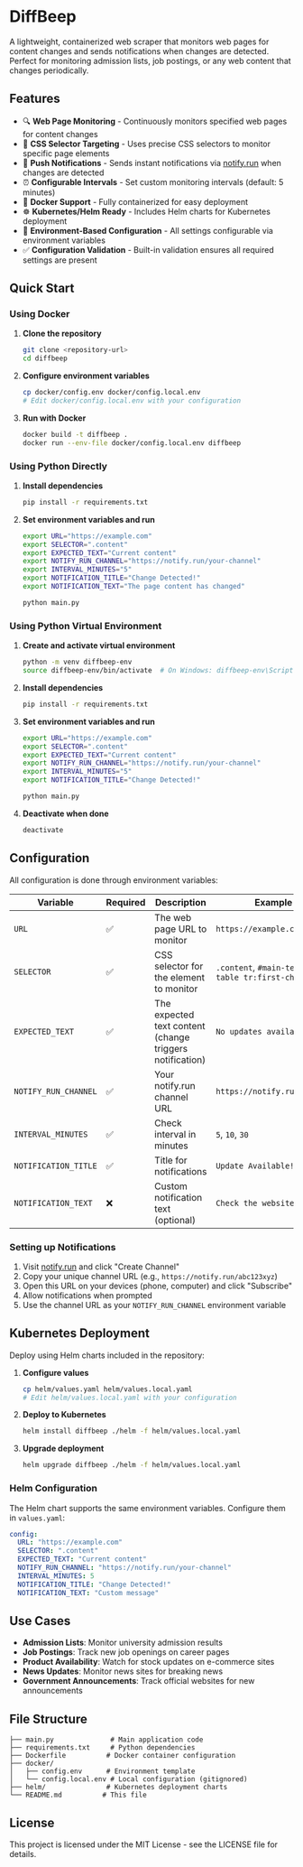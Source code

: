 # DiffBeep

A lightweight, containerized web scraper that monitors web pages for content changes and sends notifications when changes are detected. Perfect for monitoring admission lists, job postings, or any web content that changes periodically.

## Features

- 🔍 **Web Page Monitoring** - Continuously monitors specified web pages for content changes
- 🎯 **CSS Selector Targeting** - Uses precise CSS selectors to monitor specific page elements
- 📱 **Push Notifications** - Sends instant notifications via [notify.run](https://notify.run) when changes are detected
- ⏰ **Configurable Intervals** - Set custom monitoring intervals (default: 5 minutes)
- 🐳 **Docker Support** - Fully containerized for easy deployment
- ☸️ **Kubernetes/Helm Ready** - Includes Helm charts for Kubernetes deployment
- 🔧 **Environment-Based Configuration** - All settings configurable via environment variables
- ✅ **Configuration Validation** - Built-in validation ensures all required settings are present

## Quick Start

### Using Docker

1. **Clone the repository**
   ```bash
   git clone <repository-url>
   cd diffbeep
   ```

2. **Configure environment variables**
   ```bash
   cp docker/config.env docker/config.local.env
   # Edit docker/config.local.env with your configuration
   ```

3. **Run with Docker**
   ```bash
   docker build -t diffbeep .
   docker run --env-file docker/config.local.env diffbeep
   ```

### Using Python Directly

1. **Install dependencies**
   ```bash
   pip install -r requirements.txt
   ```

2. **Set environment variables and run**
   ```bash
   export URL="https://example.com"
   export SELECTOR=".content"
   export EXPECTED_TEXT="Current content"
   export NOTIFY_RUN_CHANNEL="https://notify.run/your-channel"
   export INTERVAL_MINUTES="5"
   export NOTIFICATION_TITLE="Change Detected!"
   export NOTIFICATION_TEXT="The page content has changed"
   
   python main.py
   ```

### Using Python Virtual Environment

1. **Create and activate virtual environment**
   ```bash
   python -m venv diffbeep-env
   source diffbeep-env/bin/activate  # On Windows: diffbeep-env\Scripts\activate
   ```

2. **Install dependencies**
   ```bash
   pip install -r requirements.txt
   ```

3. **Set environment variables and run**
   ```bash
   export URL="https://example.com"
   export SELECTOR=".content"
   export EXPECTED_TEXT="Current content"
   export NOTIFY_RUN_CHANNEL="https://notify.run/your-channel"
   export INTERVAL_MINUTES="5"
   export NOTIFICATION_TITLE="Change Detected!"
   
   python main.py
   ```

4. **Deactivate when done**
   ```bash
   deactivate
   ```

## Configuration

All configuration is done through environment variables:

| Variable | Required | Description | Example |
|----------|----------|-------------|---------|
| `URL` | ✅ | The web page URL to monitor | `https://example.com/page` |
| `SELECTOR` | ✅ | CSS selector for the element to monitor | `.content`, `#main-text`, `table tr:first-child` |
| `EXPECTED_TEXT` | ✅ | The expected text content (change triggers notification) | `No updates available` |
| `NOTIFY_RUN_CHANNEL` | ✅ | Your notify.run channel URL | `https://notify.run/abc123` |
| `INTERVAL_MINUTES` | ✅ | Check interval in minutes | `5`, `10`, `30` |
| `NOTIFICATION_TITLE` | ✅ | Title for notifications | `Update Available!` |
| `NOTIFICATION_TEXT` | ❌ | Custom notification text (optional) | `Check the website now` |

### Setting up Notifications

1. Visit [notify.run](https://notify.run) and click "Create Channel"
2. Copy your unique channel URL (e.g., `https://notify.run/abc123xyz`)
3. Open this URL on your devices (phone, computer) and click "Subscribe"
4. Allow notifications when prompted
5. Use the channel URL as your `NOTIFY_RUN_CHANNEL` environment variable

## Kubernetes Deployment

Deploy using Helm charts included in the repository:

1. **Configure values**
   ```bash
   cp helm/values.yaml helm/values.local.yaml
   # Edit helm/values.local.yaml with your configuration
   ```

2. **Deploy to Kubernetes**
   ```bash
   helm install diffbeep ./helm -f helm/values.local.yaml
   ```

3. **Upgrade deployment**
   ```bash
   helm upgrade diffbeep ./helm -f helm/values.local.yaml
   ```

### Helm Configuration

The Helm chart supports the same environment variables. Configure them in `values.yaml`:

```yaml
config:
  URL: "https://example.com"
  SELECTOR: ".content"
  EXPECTED_TEXT: "Current content"
  NOTIFY_RUN_CHANNEL: "https://notify.run/your-channel"
  INTERVAL_MINUTES: 5
  NOTIFICATION_TITLE: "Change Detected!"
  NOTIFICATION_TEXT: "Custom message"
```

## Use Cases

- **Admission Lists**: Monitor university admission results
- **Job Postings**: Track new job openings on career pages
- **Product Availability**: Watch for stock updates on e-commerce sites
- **News Updates**: Monitor news sites for breaking news
- **Government Announcements**: Track official websites for new announcements

## File Structure

```
├── main.py              # Main application code
├── requirements.txt     # Python dependencies
├── Dockerfile          # Docker container configuration
├── docker/
│   ├── config.env      # Environment template
│   └── config.local.env # Local configuration (gitignored)
├── helm/               # Kubernetes deployment charts
└── README.md          # This file
```

## License

This project is licensed under the MIT License - see the LICENSE file for details.
